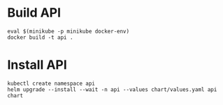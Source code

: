 # Build API

```shell
eval $(minikube -p minikube docker-env)
docker build -t api .
```

# Install API

```shell
kubectl create namespace api
helm upgrade --install --wait -n api --values chart/values.yaml api chart
```
